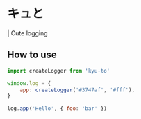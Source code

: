 # キュと

| Cute logging

## How to use

```js
import createLogger from 'kyu-to'

window.log = {
    app: createLogger('#3747af', '#fff'),
}

log.app('Hello', { foo: 'bar' })
```
